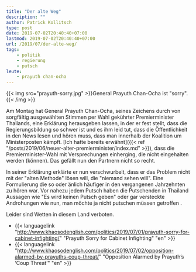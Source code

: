 ```yaml
---
title: "Der alte Weg"
description: ""
author: Patrick Kollitsch
type: post
date: 2019-07-02T20:40:40+07:00
lastmod: 2019-07-02T20:40:40+07:00
url: /2019/07/der-alte-weg/
tags:
    - politik
    - regierung
    - putsch
leute:
    - prayuth chan-ocha
---
```


{{< img src="prayuth-sorry.jpg" >}}General Prayuth Chan-Ocha ist "sorry".{{< /img >}}
<!--lint disable no-undefined-references-->
Am Montag hat General Prayuth Chan-Ocha, seines Zeichens durch von sorgf&auml;ltig ausgew&auml;hlten Stimmen per Wahl gek&uuml;hrter Premierminister Thailands, eine Erkl&auml;rung herausgeben lassen, in der er fest stellt, dass die Regierungsbildung so schwer ist und es ihm leid tut, dass die &Ouml;ffentlichkeit in den News lesen und h&ouml;ren muss, dass man innerhalb der Koalition um Ministerposten k&auml;mpft. [Ich hatte bereits erw&auml;hnt]({{< ref "/posts/2019/06/neuer-alter-premierminister/index.md" >}}), dass die Premierminister-Wahl mit Versprechungen einherging, die nicht eingehalten werden (k&ouml;nnen). Das gef&auml;llt nun den Partnern nicht so recht.
<!--lint enable no-undefined-references-->
In seiner Erkl&auml;rung erkl&auml;rte er nun verschwurbelt, dass er das Problem nicht mit der "alten Methode" l&ouml;sen will, die "niemand sehen will". Eine Formulierung die so oder &auml;nlich h&auml;ufiger in den vergangenen Jahrzehnten zu h&ouml;ren war. Vor nahezu jedem Putsch haben die Putschenden in Thailand Aussagen wie "Es wird keinen Putsch geben" oder gar versteckte Androhungen wie nun, man m&ouml;chte ja nicht putschen m&uuml;ssen getroffen . 

Leider sind Wetten in diesem Land verboten. 

-   {{< languagelink "http://www.khaosodenglish.com/politics/2019/07/01/prayuth-sorry-for-cabinet-infighting/" "Prayuth Sorry for Cabinet Infighting" "en" >}}
-   {{< languagelink "http://www.khaosodenglish.com/politics/2019/07/02/opposition-alarmed-by-prayuths-coup-threat/" "Opposition Alarmed by Prayuth’s ‘Coup Threat’" "en" >}}
